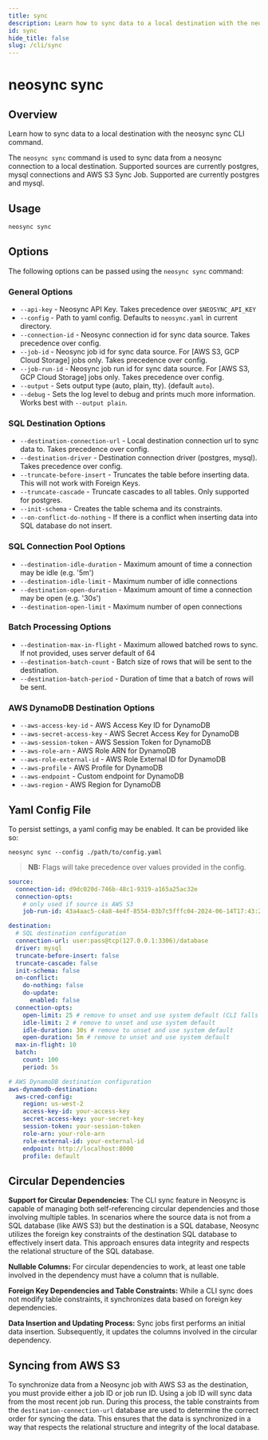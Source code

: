 ```yaml
---
title: sync
description: Learn how to sync data to a local destination with the neosync sync CLI command.
id: sync
hide_title: false
slug: /cli/sync
---
```


# neosync sync

## Overview

Learn how to sync data to a local destination with the neosync sync CLI command.

The `neosync sync` command is used to sync data from a neosync connection to a local destination.
Supported sources are currently postgres, mysql connections and AWS S3 Sync Job.
Supported are currently postgres and mysql.

## Usage

```bash
neosync sync
```

## Options

The following options can be passed using the `neosync sync` command:

### General Options

- `--api-key` - Neosync API Key. Takes precedence over `$NEOSYNC_API_KEY`
- `--config` - Path to yaml config. Defaults to `neosync.yaml` in current directory.
- `--connection-id` - Neosync connection id for sync data source. Takes precedence over config.
- `--job-id` - Neosync job id for sync data source. For [AWS S3, GCP Cloud Storage] jobs only. Takes precedence over config.
- `--job-run-id` - Neosync job run id for sync data source. For [AWS S3, GCP Cloud Storage] jobs only. Takes precedence over config.
- `--output` - Sets output type (auto, plain, tty). (default `auto`).
- `--debug` - Sets the log level to debug and prints much more information. Works best with `--output plain`.

### SQL Destination Options

- `--destination-connection-url` - Local destination connection url to sync data to. Takes precedence over config.
- `--destination-driver` - Destination connection driver (postgres, mysql). Takes precedence over config.
- `--truncate-before-insert` - Truncates the table before inserting data. This will not work with Foreign Keys.
- `--truncate-cascade` - Truncate cascades to all tables. Only supported for postgres.
- `--init-schema` - Creates the table schema and its constraints.
- `--on-conflict-do-nothing` - If there is a conflict when inserting data into SQL database do not insert.

### SQL Connection Pool Options

- `--destination-idle-duration` - Maximum amount of time a connection may be idle (e.g. '5m')
- `--destination-idle-limit` - Maximum number of idle connections
- `--destination-open-duration` - Maximum amount of time a connection may be open (e.g. '30s')
- `--destination-open-limit` - Maximum number of open connections

### Batch Processing Options

- `--destination-max-in-flight` - Maximum allowed batched rows to sync. If not provided, uses server default of 64
- `--destination-batch-count` - Batch size of rows that will be sent to the destination.
- `--destination-batch-period` - Duration of time that a batch of rows will be sent.

### AWS DynamoDB Destination Options

- `--aws-access-key-id` - AWS Access Key ID for DynamoDB
- `--aws-secret-access-key` - AWS Secret Access Key for DynamoDB
- `--aws-session-token` - AWS Session Token for DynamoDB
- `--aws-role-arn` - AWS Role ARN for DynamoDB
- `--aws-role-external-id` - AWS Role External ID for DynamoDB
- `--aws-profile` - AWS Profile for DynamoDB
- `--aws-endpoint` - Custom endpoint for DynamoDB
- `--aws-region` - AWS Region for DynamoDB

## Yaml Config File

To persist settings, a yaml config may be enabled. It can be provided like so:

```
neosync sync --config ./path/to/config.yaml
```

> **NB:** Flags will take precedence over values provided in the config.

```yaml
source:
  connection-id: d9dc020d-746b-48c1-9319-a165a25ac32e
  connection-opts:
    # only used if source is AWS S3
    job-run-id: 43a4aac5-c4a8-4e4f-8554-03b7c5fffc04-2024-06-14T17:43:24Z

destination:
  # SQL destination configuration
  connection-url: user:pass@tcp(127.0.0.1:3306)/database
  driver: mysql
  truncate-before-insert: false
  truncate-cascade: false
  init-schema: false
  on-conflict:
    do-nothing: false
    do-update:
      enabled: false
  connection-opts:
    open-limit: 25 # remove to unset and use system default (CLI falls back to default of 25 if not provided)
    idle-limit: 2 # remove to unset and use system default
    idle-duration: 30s # remove to unset and use system default
    open-duration: 5m # remove to unset and use system default
  max-in-flight: 10
  batch:
    count: 100
    period: 5s

# AWS DynamoDB destination configuration
aws-dynamodb-destination:
  aws-cred-config:
    region: us-west-2
    access-key-id: your-access-key
    secret-access-key: your-secret-key
    session-token: your-session-token
    role-arn: your-role-arn
    role-external-id: your-external-id
    endpoint: http://localhost:8000
    profile: default
```

## Circular Dependencies

**Support for Circular Dependencies**: The CLI sync feature in Neosync is capable of managing both self-referencing circular dependencies and those involving multiple tables.
In scenarios where the source data is not from a SQL database (like AWS S3) but the destination is a SQL database, Neosync utilizes the foreign key constraints of the destination
SQL database to effectively insert data. This approach ensures data integrity and respects the relational structure of the SQL database.

**Nullable Columns:** For circular dependencies to work, at least one table involved in the dependency must have a column that is nullable.

**Foreign Key Dependencies and Table Constraints:** While a CLI sync does not modify table constraints, it synchronizes data based on foreign key dependencies.

**Data Insertion and Updating Process:** Sync jobs first performs an initial data insertion. Subsequently, it updates the columns involved in the circular dependency.

## Syncing from AWS S3

To synchronize data from a Neosync job with AWS S3 as the destination, you must provide either a job ID or job run ID. Using a job ID will sync data from the most recent job run.
During this process, the table constraints from the `destination-connection-url` database are used to determine the correct order for syncing the data. This ensures that the data is
synchronized in a way that respects the relational structure and integrity of the local database.
